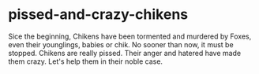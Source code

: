 # pissed-and-crazy-chikens

Sice the beginning, Chikens have been tormented and murdered by Foxes, even their younglings, babies or chik. No sooner than now, it must be stopped. 
Chikens are really pissed. Their anger and hatered have made them crazy. Let's help them in their noble case.

